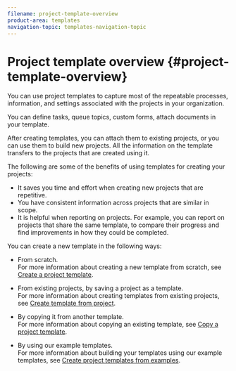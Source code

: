 ```yaml
---
filename: project-template-overview
product-area: templates
navigation-topic: templates-navigation-topic
---
```




# Project template overview {#project-template-overview}

You can use project templates to capture most of the repeatable processes, information, and settings associated with the projects in your organization.


You can define tasks, queue topics, custom forms, attach documents in your template. 


After creating templates, you can attach them to existing projects, or you can use them to build new projects. All the information on the template transfers to the projects that are created using it. 


The following are some of the benefits of using templates for creating your projects:



* It saves you time and effort when creating new projects that are repetitive.
* You have consistent information across projects that are similar in scope.
* It is helpful when reporting on projects. For example, you can report on projects that share the same template, to compare their progress and find improvements in how they could be completed. 


You can create a new template in the following ways:



* From scratch.  
  For more information about creating a new template from scratch, see [Create a project template](create-template.md).

* From existing projects, by saving a project as a template.  
  For more information about creating templates from existing projects, see [Create template from project](create-template-from-project.md).

* By copying it from another template.  
  For more information about copying an existing template, see [Copy a project template](copy-template.md).

* By using our example templates.   
  For more information about building your templates using our example templates, see [Create project templates from examples](create-templates-from-examples.md).



